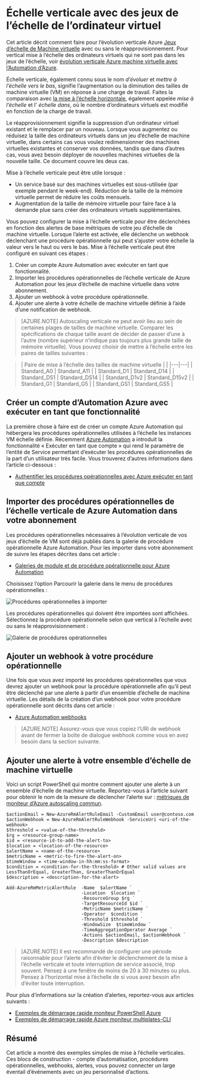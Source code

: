 <properties
    pageTitle="Évolution verticale de jeux d’échelle Azure virtual machine | Microsoft Azure"
    description="Comment faire pour l’évolution verticale d’une Machine virtuelle en réponse aux alertes avec Azure Automation de surveillance"
    services="virtual-machine-scale-sets"
    documentationCenter=""
    authors="gbowerman"
    manager="madhana"
    editor=""
    tags="azure-resource-manager"/>

<tags
    ms.service="virtual-machine-scale-sets"
    ms.workload="infrastructure-services"
    ms.tgt_pltfrm="vm-multiple"
    ms.devlang="na"
    ms.topic="article"
    ms.date="08/03/2016"
    ms.author="guybo"/>

# <a name="vertical-autoscale-with-virtual-machine-scale-sets"></a>Échelle verticale avec des jeux de l’échelle de l’ordinateur virtuel

Cet article décrit comment faire pour l’évolution verticale Azure [Jeux d’échelle de Machine virtuelle](https://azure.microsoft.com/services/virtual-machine-scale-sets/) avec ou sans le réapprovisionnement. Pour vertical mise à l’échelle des ordinateurs virtuels qui ne sont pas dans les jeux de l’échelle, voir [évolution verticale Azure machine virtuelle avec l’Automation d’Azure](../virtual-machines/virtual-machines-windows-vertical-scaling-automation.md).

Échelle verticale, également connu sous le nom _d’évoluer_ et _mettre à l’échelle vers le bas_, signifie l’augmentation ou la diminution des tailles de machine virtuelle (VM) en réponse à une charge de travail. Faites la comparaison avec [la mise à l’échelle horizontale](./virtual-machine-scale-sets-autoscale-overview.md), également appelée _mise à l’échelle_ et l' _échelle dans_, où le nombre d’ordinateurs virtuels est modifié en fonction de la charge de travail.

Le réapprovisionnement signifie la suppression d’un ordinateur virtuel existant et le remplacer par un nouveau. Lorsque vous augmentez ou réduisez la taille des ordinateurs virtuels dans un jeu d’échelle de machine virtuelle, dans certains cas vous voulez redimensionner des machines virtuelles existantes et conserver vos données, tandis que dans d’autres cas, vous avez besoin déployer de nouvelles machines virtuelles de la nouvelle taille. Ce document couvre les deux cas.

Mise à l’échelle verticale peut être utile lorsque :

- Un service basé sur des machines virtuelles est sous-utilisée (par exemple pendant le week-end). Réduction de la taille de la mémoire virtuelle permet de réduire les coûts mensuels.
- Augmentation de la taille de mémoire virtuelle pour faire face à la demande plue sans créer des ordinateurs virtuels supplémentaires.

Vous pouvez configurer la mise à l’échelle verticale pour être déclenchées en fonction des alertes de base métriques de votre jeu d’échelle de machine virtuelle. Lorsque l’alerte est activée, elle déclenche un webhook déclenchant une procédure opérationnelle qui peut s’ajuster votre échelle la valeur vers le haut ou vers le bas. Mise à l’échelle verticale peut être configuré en suivant ces étapes :

1. Créer un compte Azure Automation avec exécuter en tant que fonctionnalité.
2. Importer les procédures opérationnelles de l’échelle verticale de Azure Automation pour les jeux d’échelle de machine virtuelle dans votre abonnement.
3. Ajouter un webhook à votre procédure opérationnelle.
4. Ajouter une alerte à votre échelle de machine virtuelle définie à l’aide d’une notification de webhook.

> [AZURE.NOTE] Autoscaling verticale ne peut avoir lieu au sein de certaines plages de tailles de machine virtuelle. Comparer les spécifications de chaque taille avant de décider de passer d’une à l’autre (nombre supérieur n’indique pas toujours plus grande taille de mémoire virtuelle). Vous pouvez choisir de mettre à l’échelle entre les paires de tailles suivantes :

>| Paire de mise à l’échelle des tailles de machine virtuelle |   |
|---|---|
|  Standard_A0 | Standard_A11 |
|  Standard_D1 |  Standard_D14 |
|  Standard_DS1 |  Standard_DS14 |
|  Standard_D1v2 |  Standard_D15v2 |
|  Standard_G1 |  Standard_G5 |
|  Standard_GS1 |  Standard_GS5 |

## <a name="create-an-azure-automation-account-with-run-as-capability"></a>Créer un compte d’Automation Azure avec exécuter en tant que fonctionnalité

La première chose à faire est de créer un compte Azure Automation qui hébergera les procédures opérationnelles utilisées à l’échelle les instances VM échelle définie. Récemment [Azure Automation](https://azure.microsoft.com/services/automation/) a introduit la fonctionnalité « Exécuter en tant que compte » qui rend le paramètre de l’entité de Service permettant d’exécuter les procédures opérationnelles de la part d’un utilisateur très facile. Vous trouverez d’autres informations dans l’article ci-dessous :

* [Authentifier les procédures opérationnelles avec Azure exécuter en tant que compte](../automation/automation-sec-configure-azure-runas-account.md)

## <a name="import-azure-automation-vertical-scale-runbooks-into-your-subscription"></a>Importer des procédures opérationnelles de l’échelle verticale de Azure Automation dans votre abonnement

Les procédures opérationnelles nécessaires à l’évolution verticale de vos jeux d’échelle de VM sont déjà publiés dans la galerie de procédure opérationnelle Azure Automation. Pour les importer dans votre abonnement de suivre les étapes décrites dans cet article :

* [Galeries de module et de procédure opérationnelle pour Azure Automation](../automation/automation-runbook-gallery.md)

Choisissez l’option Parcourir la galerie dans le menu de procédures opérationnelles :

![Procédures opérationnelles à importer][runbooks]

Les procédures opérationnelles qui doivent être importées sont affichées. Sélectionnez la procédure opérationnelle selon que vertical à l’échelle avec ou sans le réapprovisionnement :

![Galerie de procédures opérationnelles][gallery]

## <a name="add-a-webhook-to-your-runbook"></a>Ajouter un webhook à votre procédure opérationnelle

Une fois que vous avez importé les procédures opérationnelles que vous devrez ajouter un webhook pour la procédure opérationnelle afin qu’il peut être déclenché par une alerte à partir d’un ensemble d’échelle de machine virtuelle. Les détails de la création d’un webhook pour votre procédure opérationnelle sont décrits dans cet article :

* [Azure Automation webhooks](../automation/automation-webhooks.md)

> [AZURE.NOTE] Assurez-vous que vous copiez l’URI de webhook avant de fermer la boîte de dialogue webhook comme vous en avez besoin dans la section suivante.

## <a name="add-an-alert-to-your-vm-scale-set"></a>Ajouter une alerte à votre ensemble d’échelle de machine virtuelle

Voici un script PowerShell qui montre comment ajouter une alerte à un ensemble d’échelle de machine virtuelle. Reportez-vous à l’article suivant pour obtenir le nom de la mesure de déclencher l’alerte sur : [métriques de moniteur d’Azure autoscaling commun](../monitoring-and-diagnostics/insights-autoscale-common-metrics.md).

```
$actionEmail = New-AzureRmAlertRuleEmail -CustomEmail user@contoso.com
$actionWebhook = New-AzureRmAlertRuleWebhook -ServiceUri <uri-of-the-webhook>
$threshold = <value-of-the-threshold>
$rg = <resource-group-name>
$id = <resource-id-to-add-the-alert-to>
$location = <location-of-the-resource>
$alertName = <name-of-the-resource>
$metricName = <metric-to-fire-the-alert-on>
$timeWindow = <time-window-in-hh:mm:ss-format>
$condition = <condition-for-the-threshold> # Other valid values are LessThanOrEqual, GreaterThan, GreaterThanOrEqual
$description = <description-for-the-alert>

Add-AzureRmMetricAlertRule  -Name  $alertName `
                            -Location  $location `
                            -ResourceGroup $rg `
                            -TargetResourceId $id `
                            -MetricName $metricName `
                            -Operator  $condition `
                            -Threshold $threshold `
                            -WindowSize  $timeWindow `
                            -TimeAggregationOperator Average `
                            -Actions $actionEmail, $actionWebhook `
                            -Description $description
```

> [AZURE.NOTE] Il est recommandé de configurer une période raisonnable pour l’alerte afin d’éviter le déclenchement de la mise à l’échelle verticale et toute interruption de service associé, trop souvent. Pensez à une fenêtre de moins de 20 à 30 minutes ou plus. Pensez à l’horizontal mise à l’échelle de si vous avez besoin afin d’éviter toute interruption.

Pour plus d’informations sur la création d’alertes, reportez-vous aux articles suivants :

* [Exemples de démarrage rapide moniteur PowerShell Azure](../monitoring-and-diagnostics/insights-powershell-samples.md)
* [Exemples de démarrage rapide Azure moniteur multiplates-CLI](../monitoring-and-diagnostics/insights-cli-samples.md)

## <a name="summary"></a>Résumé

Cet article a montré des exemples simples de mise à l’échelle verticales. Ces blocs de construction - compte d’automatisation, procédures opérationnelles, webhooks, alertes, vous pouvez connecter un large éventail d’événements avec un jeu personnalisé d’actions.

[runbooks]: ./media/virtual-machine-scale-sets-vertical-scale-reprovision/runbooks.png
[gallery]: ./media/virtual-machine-scale-sets-vertical-scale-reprovision/runbooks-gallery.png
